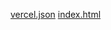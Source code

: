 [vercel.json](https://github.com/user-attachments/files/22067222/vercel.json)
[index.html](https://github.com/user-attachments/files/22067223/index.html)
